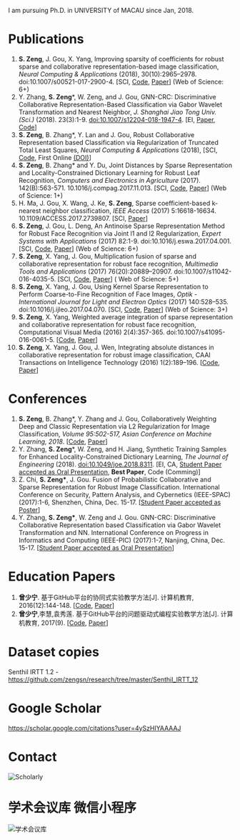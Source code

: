I am pursuing Ph.D. in UNIVERSITY of MACAU since Jan, 2018.

# Publications

1. **S. Zeng**, J. Gou, X. Yang, Improving sparsity of coefficients for robust sparse and collaborative representation-based image classification, *Neural Computing & Applications* (2018), 30(10):2965–2978. doi:10.1007/s00521-017-2900-4. [SCI, [Code](https://github.com/zengsn/pub-2017-ncaa-square-sparsity), [Paper](https://link.springer.com/article/10.1007/s00521-017-2900-4)] (Web of Science: 6+)
2. Y. Zhang, **S. Zeng***, W. Zeng, and J. Gou, GNN-CRC: Discriminative Collaborative Representation-Based Classification via Gabor Wavelet Transformation and Nearest Neighbor, *J. Shanghai Jiao Tong Univ. (Sci.)* (2018). 23(3):1-9. [doi:10.1007/s12204-018-1947-4](https://doi.org/10.1007/s12204-018-1947-4). [EI, [Paper](https://link.springer.com/article/10.1007/s12204-018-1960-7), [Code](https://github.com/zengsn/research/tree/master/2017-ieee-pic-gnn-crc)]
3. **S. Zeng**, B. Zhang*, Y. Lan and J. Gou, Robust Collaborative Representation based Classification via Regularization of Truncated Total Least Squares, *Neural Computing & Applications* (2018), [SCI, [Code](https://github.com/zengsn/pub-2018-ncaa-tcrc), First Online [(DOI)](https://doi.org/10.1007/s00521-018-3403-7)]
4. **S. Zeng**, B. Zhang* and Y. Du, Joint Distances by Sparse Representation and Locality-Constrained Dictionary Learning for Robust Leaf Recognition, *Computers and Electronics in Agriculture* (2017). 142(B):563-571. 10.1016/j.compag.2017.11.013. [SCI, [Code](https://github.com/zengsn/pub-2017-compag-srdl-leaf), [Paper](https://www.sciencedirect.com/science/article/pii/S0168169917310876)] (Web of Science: 1+)
5. H. Ma, J. Gou, X. Wang, J. Ke, **S. Zeng**, Sparse coefficient-based k-nearest neighbor classification, *IEEE Access* (2017) 5:16618-16634. 10.1109/ACCESS.2017.2739807. [SCI, [Paper](http://ieeexplore.ieee.org/document/8010421/)]
6. **S. Zeng**, J. Gou, L. Deng, An Antinoise Sparse Representation Method for Robust Face Recognition via Joint l1 and l2 Regularization, *Expert Systems with Applications* (2017) 82:1-9. doi:10.1016/j.eswa.2017.04.001. [SCI, [Code](https://github.com/zengsn/pub-2017-eswa-anti-l1l2), [Paper](https://www.sciencedirect.com/science/article/pii/S0957417417302373)] (Web of Science: 6+)
7. **S. Zeng**, X. Yang, J. Gou, Multiplication fusion of sparse and collaborative representation for robust face recognition, *Multimedia Tools and Applications* (2017) 76(20):20889–20907. doi:10.1007/s11042-016-4035-5. [SCI, [Code](https://github.com/zengsn/pub-2016-mtap-scrc), [Paper](http://link.springer.com/article/10.1007/s11042-016-4035-5)] ( Web of Science: 5+)
8. **S. Zeng**, X. Yang, J. Gou, Using Kernel Sparse Representation to Perform Coarse-to-Fine Recognition of Face Images, *Optik - International Journal for Light and Electron Optics* (2017) 140:528–535. doi:10.1016/j.ijleo.2017.04.070. [SCI, [Code](https://github.com/zengsn/pub-2017-optik-kernel-coarse-to-fine), [Paper](http://www.sciencedirect.com/science/article/pii/S0030402617304746)] (Web of Science: 3+)
9. **S. Zeng**, X. Yang, Weighted average integration of sparse representation and collaborative representation for robust face recognition, Computational Visual Media (2016) 2(4):357-365. doi:10.1007/s41095-016-0061-5. [[Code](https://github.com/zengsn/pub-2016-cvmj-wscrc), [Paper](http://link.springer.com/article/10.1007/s41095-016-0061-5)]
10. **S. Zeng**, X. Yang, J. Gou, J. Wen, Integrating absolute distances in collaborative representation for robust image classification, CAAI Transactions on Intelligence Technology (2016) 1(2):189–196. [[Code](https://github.com/zengsn/pub-2016-caai-trit-crc-abs-fusion), [Paper](http://www.sciencedirect.com/science/article/pii/S2468232216300294)]

# Conferences

1. **S. Zeng**, B. Zhang*, Y. Zhang and J. Gou, Collaboratively Weighting Deep and Classic Representation via L2 Regularization for Image Classification, *Volume 95:502-517, Asian Conference on Machine Learning, 2018*. [[Code](https://github.com/zengsn/pub-2018-acml-deepcwc),  [Paper](http://proceedings.mlr.press/v95/)]  
2. Y. Zhang, **S. Zeng***, W. Zeng, and H. Jiang, Synthetic Training Samples for Enhanced Locality-Constrained Dictionary Learning, *The Journal of Engineering* (2018). [doi:10.1049/joe.2018.8311](https://doi.org/10.1049/joe.2018.8311). [EI, CA, [Student Paper accepted as Oral Presentation](http://digital-library.theiet.org/content/journals/10.1049/joe.2018.8311), **Best Paper**, Code (Comming)]
3. Z. Chi, **S. Zeng\***, J. Gou. Fusion of Probabilistic Collaborative and Sparse Representation for Robust Image Classification. International Conference on Security, Pattern Analysis, and Cybernetics (IEEE-SPAC) (2017):1-6, Shenzhen, China, Dec. 15-17. [[Student Paper accepted as Poster](http://ieee-spac.org)]
4. Y. Zhang, **S. Zeng\***, W. Zeng and J. Gou. GNN-CRC: Discriminative Collaborative Representation based Classification via Gabor Wavelet Transformation and NN. International Conference on Progress in Informatics and Computing (IEEE-PIC) (2017):1-7, Nanjing, China, Dec. 15-17. [[Student Paper accepted as Oral Presentation](http://pic2017.njust.edu.cn)]


# Education Papers

1. **曾少宁**. 基于GitHub平台的协同式实验教学方法[J]. 计算机教育, 2016(12):144-148. [[Code](https://github.com/zengsn/edu-2016-github-based-lab), [Paper](http://d.wanfangdata.com.cn/Periodical/jsjjy201612038)]
2. **曾少宁**,李慧,袁秀莲. 基于GitHub平台的问题驱动式编程实验教学方法[J]. 计算机教育, 2017(9). [[Code](https://github.com/zengsn/edu-2017-issue-based-lab), [Paper](http://d.wanfangdata.com.cn/Periodical/jsjjy201612038)]

# Dataset copies

 Senthil IRTT 1.2 - https://github.com/zengsn/research/tree/master/Senthil_IRTT_12
 
# Google Scholar

https://scholar.google.com/citations?user=4ySzHlYAAAAJ 

# Contact 

![Scholarly](./Scholarly.jpg "Scholarly on WeChat")

# 学术会议库 微信小程序

![学术会议库](./WeScholar.jpg "『学术会议库』微信小程序")
